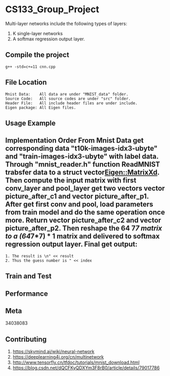 CS133_Group_Project
===================
Multi-layer networks include the following types of layers:
1. K single-layer networks
2. A softmax regression output layer.

Compile the project
-------------------
    g++ -std=c+=11 cnn.cpp

File Location
-------------------
	Mnist Data:    All data are under "MNIST_data" folder.
	Source Code:   All source codes are under "src" folder.
	Header File:   All include header files are under include.
	Eigen package: All Eigen files.

Usage Example
-------------------

Implementation Order
	From Mnist Data get corresponding data "t10k-images-idx3-ubyte" and "train-images-idx3-ubyte" with label data. Through "mnist_reader.h" function ReadMNIST trabsfer data to a struct vector<Eigen::MatrixXd>.
	Then compute the input matrix with first conv_layer and pool_layer get two vectors vector<MatrixXd> picture_after_c1 and  vector<MatrixXd> picture_after_p1.
	After get first conv and pool, load parameters from train model and do the same operation once more. 
	Return vector<MatrixXd> picture_after_c2 and vector<MatrixXd> picture_after_p2. Then reshape the 64 7*7 matrix to a (64*7*7) * 1 matrix and delivered to softmax regression output layer.
	Final get output:
-------------------
	1. The result is \n" << result 
	2. Thus the guess number is " << index 	
 
Train and Test
-------------------

Performance
-------------------

Meta
-------------------
34038083

Contributing
-------------------
1. https://skymind.ai/wiki/neural-network
2. https://deeplearning4j.org/cn/multinetwork
3. http://www.tensorfly.cn/tfdoc/tutorials/mnist_download.html
4. https://blog.csdn.net/dQCFKyQDXYm3F8rB0/article/details/79017786
